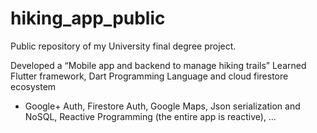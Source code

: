 # hiking_app_public
Public repository of my University final degree project.

Developed a “Mobile app and backend to manage hiking trails”
Learned Flutter framework, Dart Programming Language and cloud firestore ecosystem
 - Google+ Auth, Firestore Auth, Google Maps, Json serialization and NoSQL, Reactive Programming (the entire app is reactive), …
